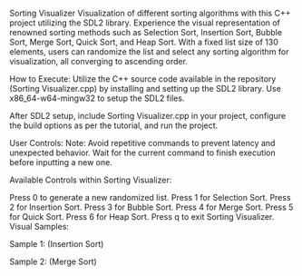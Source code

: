 Sorting Visualizer
Visualization of different sorting algorithms with this C++ project utilizing the SDL2 library. Experience the visual representation of renowned sorting methods such as Selection Sort, Insertion Sort, Bubble Sort, Merge Sort, Quick Sort, and Heap Sort. With a fixed list size of 130 elements, users can randomize the list and select any sorting algorithm for visualization, all converging to ascending order.

How to Execute:
Utilize the C++ source code available in the repository (Sorting Visualizer.cpp) by installing and setting up the SDL2 library. Use x86_64-w64-mingw32 to setup the SDL2 files.

After SDL2 setup, include Sorting Visualizer.cpp in your project, configure the build options as per the tutorial, and run the project.

User Controls:
Note: Avoid repetitive commands to prevent latency and unexpected behavior. Wait for the current command to finish execution before inputting a new one.

Available Controls within Sorting Visualizer:

Press 0 to generate a new randomized list. Press 1 for Selection Sort. Press 2 for Insertion Sort. Press 3 for Bubble Sort. Press 4 for Merge Sort. Press 5 for Quick Sort. Press 6 for Heap Sort. Press q to exit Sorting Visualizer. Visual Samples:

Sample 1: (Insertion Sort)




Sample 2: (Merge Sort)
